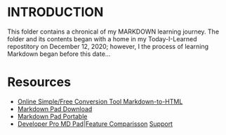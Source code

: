 # INTRODUCTION 
This folder contains a chronical of my MARKDOWN learning journey. The folder and its contents began with a home in my Today-I-Learned repostitory on December 12, 2020; however, I the process of learning Markdown began before this date... 

# Resources
* [Online Simple/Free Conversion Tool Markdown-to-HTML](https://markdowntohtml.com/)<br>
* [Markdown Pad Download](http://markdownpad.com/download.html) 
* [Markdown Pad Portable](http://markdownpad.com/download.html)
* [Developer Pro MD Pad](https://markdownpad.com/buy.html)|[Feature Comparisson](https://markdownpad.com/compare.html)
  [Support](http://markdownpad.com/support.html)
# 

